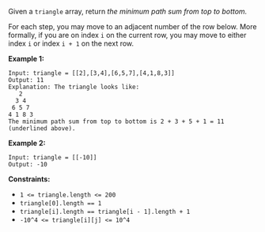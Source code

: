 Given a `triangle` array, return _the minimum path sum from top to bottom._

For each step, you may move to an adjacent number of the row below. More formally, if you are on index `i` on the current row, you may move to either index `i` or index `i + 1` on the next row.

 

**Example 1:**

```
Input: triangle = [[2],[3,4],[6,5,7],[4,1,8,3]]  
Output: 11  
Explanation: The triangle looks like:  
   2  
  3 4  
 6 5 7  
4 1 8 3  
The minimum path sum from top to bottom is 2 + 3 + 5 + 1 = 11 (underlined above).
```
**Example 2:**

```
Input: triangle = [[-10]]
Output: -10
```
 

**Constraints:**

- `1 <= triangle.length <= 200`
- `triangle[0].length == 1`
- `triangle[i].length == triangle[i - 1].length + 1`
- `-10^4 <= triangle[i][j] <= 10^4`
